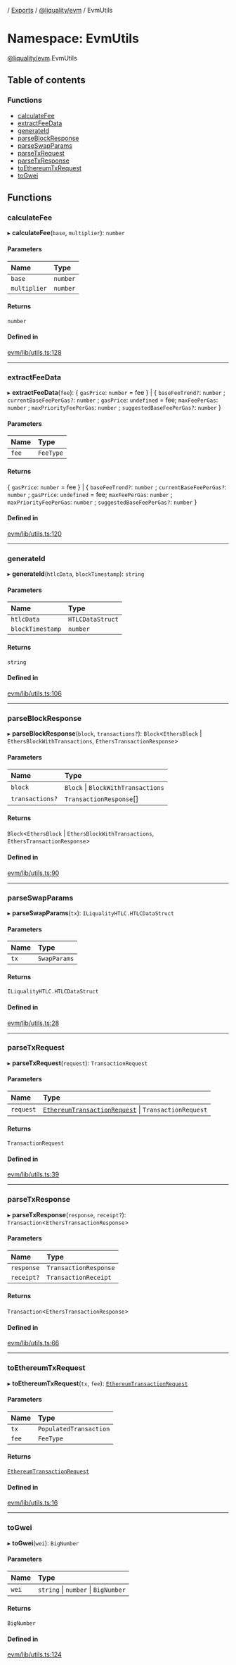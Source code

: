 [](../README.md) / [Exports](../modules.md) / [@liquality/evm](liquality_evm.md) / EvmUtils

# Namespace: EvmUtils

[@liquality/evm](liquality_evm.md).EvmUtils

## Table of contents

### Functions

- [calculateFee](liquality_evm.EvmUtils.md#calculatefee)
- [extractFeeData](liquality_evm.EvmUtils.md#extractfeedata)
- [generateId](liquality_evm.EvmUtils.md#generateid)
- [parseBlockResponse](liquality_evm.EvmUtils.md#parseblockresponse)
- [parseSwapParams](liquality_evm.EvmUtils.md#parseswapparams)
- [parseTxRequest](liquality_evm.EvmUtils.md#parsetxrequest)
- [parseTxResponse](liquality_evm.EvmUtils.md#parsetxresponse)
- [toEthereumTxRequest](liquality_evm.EvmUtils.md#toethereumtxrequest)
- [toGwei](liquality_evm.EvmUtils.md#togwei)

## Functions

### calculateFee

▸ **calculateFee**(`base`, `multiplier`): `number`

#### Parameters

| Name | Type |
| :------ | :------ |
| `base` | `number` |
| `multiplier` | `number` |

#### Returns

`number`

#### Defined in

[evm/lib/utils.ts:128](https://github.com/liquality/chainabstractionlayer/blob/c190aa67/packages/evm/lib/utils.ts#L128)

___

### extractFeeData

▸ **extractFeeData**(`fee`): { `gasPrice`: `number` = fee } \| { `baseFeeTrend?`: `number` ; `currentBaseFeePerGas?`: `number` ; `gasPrice`: `undefined` = fee; `maxFeePerGas`: `number` ; `maxPriorityFeePerGas`: `number` ; `suggestedBaseFeePerGas?`: `number`  }

#### Parameters

| Name | Type |
| :------ | :------ |
| `fee` | `FeeType` |

#### Returns

{ `gasPrice`: `number` = fee } \| { `baseFeeTrend?`: `number` ; `currentBaseFeePerGas?`: `number` ; `gasPrice`: `undefined` = fee; `maxFeePerGas`: `number` ; `maxPriorityFeePerGas`: `number` ; `suggestedBaseFeePerGas?`: `number`  }

#### Defined in

[evm/lib/utils.ts:120](https://github.com/liquality/chainabstractionlayer/blob/c190aa67/packages/evm/lib/utils.ts#L120)

___

### generateId

▸ **generateId**(`htlcData`, `blockTimestamp`): `string`

#### Parameters

| Name | Type |
| :------ | :------ |
| `htlcData` | `HTLCDataStruct` |
| `blockTimestamp` | `number` |

#### Returns

`string`

#### Defined in

[evm/lib/utils.ts:106](https://github.com/liquality/chainabstractionlayer/blob/c190aa67/packages/evm/lib/utils.ts#L106)

___

### parseBlockResponse

▸ **parseBlockResponse**(`block`, `transactions?`): `Block`<`EthersBlock` \| `EthersBlockWithTransactions`, `EthersTransactionResponse`\>

#### Parameters

| Name | Type |
| :------ | :------ |
| `block` | `Block` \| `BlockWithTransactions` |
| `transactions?` | `TransactionResponse`[] |

#### Returns

`Block`<`EthersBlock` \| `EthersBlockWithTransactions`, `EthersTransactionResponse`\>

#### Defined in

[evm/lib/utils.ts:90](https://github.com/liquality/chainabstractionlayer/blob/c190aa67/packages/evm/lib/utils.ts#L90)

___

### parseSwapParams

▸ **parseSwapParams**(`tx`): `ILiqualityHTLC.HTLCDataStruct`

#### Parameters

| Name | Type |
| :------ | :------ |
| `tx` | `SwapParams` |

#### Returns

`ILiqualityHTLC.HTLCDataStruct`

#### Defined in

[evm/lib/utils.ts:28](https://github.com/liquality/chainabstractionlayer/blob/c190aa67/packages/evm/lib/utils.ts#L28)

___

### parseTxRequest

▸ **parseTxRequest**(`request`): `TransactionRequest`

#### Parameters

| Name | Type |
| :------ | :------ |
| `request` | [`EthereumTransactionRequest`](liquality_evm.EvmTypes.md#ethereumtransactionrequest) \| `TransactionRequest` |

#### Returns

`TransactionRequest`

#### Defined in

[evm/lib/utils.ts:39](https://github.com/liquality/chainabstractionlayer/blob/c190aa67/packages/evm/lib/utils.ts#L39)

___

### parseTxResponse

▸ **parseTxResponse**(`response`, `receipt?`): `Transaction`<`EthersTransactionResponse`\>

#### Parameters

| Name | Type |
| :------ | :------ |
| `response` | `TransactionResponse` |
| `receipt?` | `TransactionReceipt` |

#### Returns

`Transaction`<`EthersTransactionResponse`\>

#### Defined in

[evm/lib/utils.ts:66](https://github.com/liquality/chainabstractionlayer/blob/c190aa67/packages/evm/lib/utils.ts#L66)

___

### toEthereumTxRequest

▸ **toEthereumTxRequest**(`tx`, `fee`): [`EthereumTransactionRequest`](liquality_evm.EvmTypes.md#ethereumtransactionrequest)

#### Parameters

| Name | Type |
| :------ | :------ |
| `tx` | `PopulatedTransaction` |
| `fee` | `FeeType` |

#### Returns

[`EthereumTransactionRequest`](liquality_evm.EvmTypes.md#ethereumtransactionrequest)

#### Defined in

[evm/lib/utils.ts:16](https://github.com/liquality/chainabstractionlayer/blob/c190aa67/packages/evm/lib/utils.ts#L16)

___

### toGwei

▸ **toGwei**(`wei`): `BigNumber`

#### Parameters

| Name | Type |
| :------ | :------ |
| `wei` | `string` \| `number` \| `BigNumber` |

#### Returns

`BigNumber`

#### Defined in

[evm/lib/utils.ts:124](https://github.com/liquality/chainabstractionlayer/blob/c190aa67/packages/evm/lib/utils.ts#L124)
